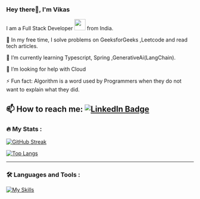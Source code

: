 
### Hey there👋, I'm Vikas
I am a Full Stack Developer <img src="https://media.giphy.com/media/WUlplcMpOCEmTGBtBW/giphy.gif" width="30"> from India.

🔭 In my free time, I solve problems on GeeksforGeeks ,Leetcode and read tech articles.

📝 I’m currently learning Typescript, Spring ,GenerativeAi(LangChain).

🤔 I’m looking for help with Cloud

⚡ Fun fact: Algorithm is a word used by Programmers when they do not want to explain what they did.

📫 How to reach me: <a href="https://www.linkedin.com/in/vikas-verma-80646521a/">
  <img src="https://img.shields.io/badge/LinkedIn-blue?style=for-the-badge&logo=linkedin&logoColor=white" alt="LinkedIn Badge"/>
  </a>
---

### :fire: My Stats :

[![GitHub Streak](http://github-readme-streak-stats.herokuapp.com?user=vikas1306v&theme=dark&background=000000)](https://git.io/streak-stats)

[![Top Langs](https://github-readme-stats.vercel.app/api/top-langs/?username=vikas1306v&layout=compact&theme=vision-friendly-dark)](https://github.com/anuraghazra/github-readme-stats)

---
### :hammer_and_wrench: Languages and Tools :
[![My Skills](https://skillicons.dev/icons?i=js,java,spring,react,git,nodejs,docker)](https://skillicons.dev)

<!--
**vikas1306v/vikas1306v** is a ✨ _special_ ✨ repository because its `README.md` (this file) appears on your GitHub profile.

Here are some ideas to get you started:

- 🔭 I’m currently working on ...
- 🌱 I’m currently learning ...
- 👯 I’m looking to collaborate on ...
- 🤔 I’m looking for help with ...
- 💬 Ask me about ...
- 📫 How to reach me: ...
- 😄 Pronouns: ...
- ⚡ Fun fact: ...
-->
